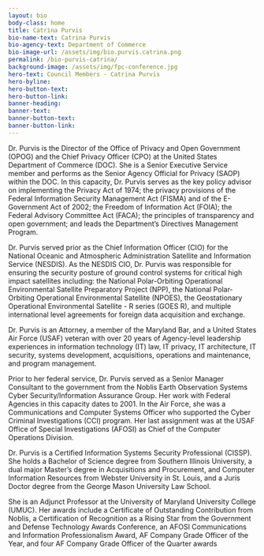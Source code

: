 ```yaml
---
layout: bio
body-class: home
title: Catrina Purvis
bio-name-text: Catrina Purvis
bio-agency-text: Department of Commerce
bio-image-url: /assets/img/bio.purvis.catrina.png
permalink: /bio-purvis-catrina/
background-image: /assets/img/fpc-conference.jpg
hero-text: Council Members - Catrina Purvis
hero-byline:
hero-button-text: 
hero-button-link: 
banner-heading: 
banner-text: 
banner-button-text: 
banner-button-link: 
---
```

Dr. Purvis is the Director of the Office of Privacy and Open Government 
(OPOG) and the Chief Privacy Officer (CPO) at the United States Department of 
Commerce (DOC).  She is a Senior Executive Service member and performs as the 
Senior Agency Official for Privacy (SAOP) within the DOC. In this capacity, Dr. 
Purvis serves as the key policy advisor on implementing the Privacy Act of 1974; 
the privacy provisions of the Federal Information Security Management Act 
(FISMA) and of the E-Government Act of 2002; the Freedom of Information Act 
(FOIA); the Federal Advisory Committee Act (FACA); the principles of 
transparency and open government; and leads the Department’s Directives 
Management Program.

Dr. Purvis served prior as the Chief Information Officer (CIO) for the 
National Oceanic and Atmospheric Administration Satellite and Information 
Service (NESDIS). As the NESDIS CIO, Dr. Purvis was responsible for ensuring the 
security posture of ground control systems for critical high impact satellites 
including: the National Polar-Orbiting Operational Environmental Satellite 
Preparatory Project (NPP), the National Polar-Orbiting Operational Environmental 
Satellite (NPOES), the Geostationary Operational Environmental Satellite - R 
series (GOES R), and multiple international level agreements for foreign data 
acquisition and exchange.

Dr. Purvis is an Attorney, a member of the Maryland Bar, and a United States 
Air Force (USAF) veteran with over 20 years of Agency-level leadership 
experiences in information technology (IT) law, IT privacy, IT architecture, IT 
security, systems development, acquisitions, operations and maintenance, and 
program management.

Prior to her federal service, Dr. Purvis served as a Senior Manager 
Consultant to the government from the Noblis Earth Observation Systems Cyber 
Security/Information Assurance Group. Her work with Federal Agencies in this 
capacity dates to 2001. In the Air Force, she was a Communications and Computer 
Systems Officer who supported the Cyber Criminal Investigations (CCI) program. 
Her last assignment was at the USAF Office of Special Investigations (AFOSI) as 
Chief of the Computer Operations Division.

Dr. Purvis is a Certified Information Systems Security Professional (CISSP). 
She holds a Bachelor of Science degree from Southern Illinois University, a dual 
major Master’s degree in Acquisitions and Procurement, and Computer Information 
Resources from Webster University in St. Louis, and a Juris Doctor degree from 
the George Mason University Law School.

She is an Adjunct Professor at the University of Maryland University College 
(UMUC). Her awards include a Certificate of Outstanding Contribution from 
Noblis, a Certification of Recognition as a Rising Star from the Government and 
Defense Technology Awards Conference, an AFOSI Communications and Information 
Professionalism Award, AF Company Grade Officer of the Year, and four AF Company 
Grade Officer of the Quarter awards
